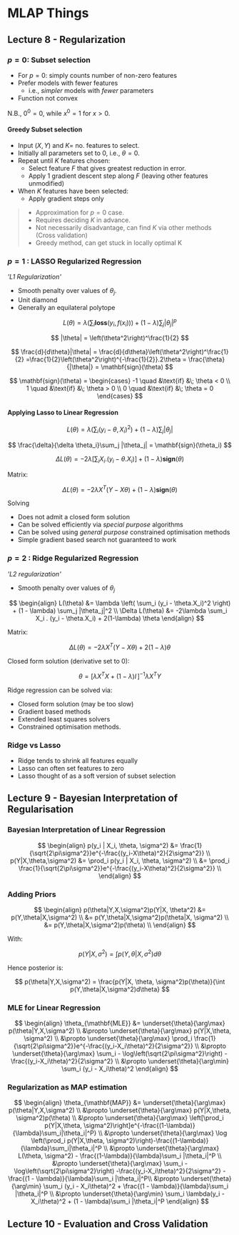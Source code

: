 # MLAP Things

## Lecture 8 - Regularization

### $p=0$: Subset selection

* For $p=0$: simply counts number of non-zero features
* Prefer models with fewer features
    * i.e., _simpler_ models with _fewer_ parameters
* Function not convex

N.B., $0^0 = 0$, while $x^0 = 1$ for $x > 0$.

#### Greedy Subset selection

* Input $(X,Y)$ and $K =$ no. features to select.
* Initially all parameters set to $0$, i.e., $\theta = 0$.
* Repeat until $K$ features chosen:
    * Select feature $F$ that gives greatest reduction in error.
    * Apply 1 gradient descent step along $F$ (leaving other features unmodified)
* When $K$ features have been selected:
    * Apply gradient steps only


> * Approximation for $p=0$ case.
> * Requires deciding $K$ in advance.
> * Not necessarily disadvantage, can find $K$ via other methods (Cross validation)
> * Greedy method, can get stuck in locally optimal K

### $p=1$ : LASSO Regularized Regression

_'L1 Regularization'_

* Smooth penalty over values of $\theta_j$.
* Unit diamond
* Generally an equilateral polytope

$$
L(\theta) = \lambda \left(\sum_i \mathbf{loss}(y_i, f(x_i))\right) + (1 - \lambda)\sum_j |\theta_j |^p
$$

$$
|\theta| = \left(\theta^2\right)^\frac{1}{2}
$$

$$
\frac{d}{d\theta}|\theta| = \frac{d}{d\theta}\left(\theta^2\right)^\frac{1}{2} =\frac{1}{2}\left(\theta^2\right)^{-\frac{1}{2}}.2\theta = \frac{\theta}{|\theta|} = \mathbf{sign}(\theta)
$$

$$
\mathbf{sign}(\theta) =
    \begin{cases}
        -1 \quad &\text{if} &\; \theta < 0 \\
        1 \quad &\text{if} &\; \theta > 0 \\
        0 \quad &\text{if} &\; \theta = 0
    \end{cases}
$$

#### Applying Lasso to Linear Regression

$$
L(\theta) = \lambda \left(\sum_i (y_i - \theta, X_i)^2\right) + (1 - \lambda)\sum_j |\theta_j |
$$

$$
\frac{\delta}{\delta \theta_i}\sum_j |\theta_j| = \mathbf{sign}(\theta_i)
$$

$$
\Delta L(\theta) = -2 \lambda\left[\sum_i X_i . (y_i - \theta.X_i)\right] + (1 - \lambda)\mathbf{sign}(\theta)
$$

Matrix:

$$
\Delta L(\theta) = -2 \lambda X^T (Y - X\theta) + (1 - \lambda)\mathbf{sign}(\theta)
$$

Solving
* Does not admit a closed form solution
* Can be solved efficiently via _special purpose_ algorithms
* Can be solved using _general purpose_ constrained optimisation methods
* Simple gradient based search not guaranteed to work

### $p=2$ : Ridge Regularized Regression

_'L2 regularization'_

* Smooth penalty over values of $\theta_j$

$$
\begin{align}
    L(\theta) &= \lambda \left( \sum_i (y_i - \theta.X_i)^2 \right) + (1 - \lambda) \sum_j |\theta_j|^2 \\
    \Delta L(\theta) &= -2\lambda \sum_i X_i . (y_i - \theta.X_i) + 2(1-\lambda) \theta
\end{align}
$$

Matrix:

$$
\Delta L(\theta) = -2 \lambda X^T (Y - X\theta) + 2(1-\lambda)\theta
$$

Closed form solution (derivative set to $0$):

$$
\theta = [\lambda X^T X + (1 - \lambda)I\,]^{-1} \lambda X^T Y
$$

Ridge regression can be solved via:
* Closed form solution (may be too slow)
* Gradient based methods
* Extended least squares solvers
* Constrained optimisation methods.

### Ridge vs Lasso

* Ridge tends to shrink all features equally
* Lasso can often set features to zero
* Lasso thought of as a soft version of subset selection

## Lecture 9 - Bayesian Interpretation of Regularisation

### Bayesian Interpretation of Linear Regression

$$
\begin{align}
    p(y_i | X_i, \theta, \sigma^2) &= \frac{1}{\sqrt{2\pi\sigma^2}}e^{-\frac{(y_i-X\theta)^2}{2\sigma^2}} \\
    p(Y|X,\theta,\sigma^2) &= \prod_i p(y_i | X_i, \theta, \sigma^2) \\
    &= \prod_i \frac{1}{\sqrt{2\pi\sigma^2}}e^{-\frac{(y_i-X\theta)^2}{2\sigma^2}} \\
\end{align}
$$

### Adding Priors

$$
\begin{align}
    p(\theta|Y,X,\sigma^2)p(Y|X, \theta^2) &= p(Y,\theta|X,\sigma^2) \\
    &= p(Y,\theta|X,\sigma^2)p(\theta|X, \sigma^2) \\
    &= p(Y,\theta|X,\sigma^2)p(\theta) \\
\end{align}
$$

With:

$$
p(Y|X,\sigma^2) = \int p(Y,\theta|X,\sigma^2)d\theta
$$

Hence posterior is:

$$
p(\theta|Y,X,\sigma^2) = \frac{p(Y|X, \theta, \sigma^2)p(\theta)}{\int p(Y,\theta|X,\sigma^2)d\theta}
$$


### MLE for Linear Regression

$$
\begin{align}
    \theta_{\mathbf{MLE}} &= \underset{\theta}{\arg\max} p(\theta|Y,X,\sigma^2) \\
    &\propto \underset{\theta}{\arg\max} p(Y|X,\theta, \sigma^2) \\
    &\propto \underset{\theta}{\arg\max} \prod_i \frac{1}{\sqrt{2\pi\sigma^2}}e^{-\frac{(y_i-X_i\theta)^2}{2\sigma^2}} \\
    &\propto \underset{\theta}{\arg\max} \sum_i - \log\left(\sqrt{2\pi\sigma^2}\right) -\frac{(y_i-X_i\theta)^2}{2\sigma^2} \\
    &\propto \underset{\theta}{\arg\min} \sum_i (y_i - X_i\theta)^2
\end{align}
$$

### Regularization as MAP estimation

$$
\begin{align}
    \theta_{\mathbf{MAP}} &= \underset{\theta}{\arg\max} p(\theta|Y,X,\sigma^2) \\
    &\propto \underset{\theta}{\arg\max} p(Y|X,\theta, \sigma^2)p(\theta) \\
    &\propto \underset{\theta}{\arg\max} \left[\prod_i p(Y|X,\theta, \sigma^2)\right]e^{-\frac{(1-\lambda)}{\lambda}\sum_i|\theta_i|^P} \\
    &\propto \underset{\theta}{\arg\max} \log \left(\prod_i p(Y|X,\theta, \sigma^2)\right)-\frac{(1-\lambda)}{\lambda}\sum_i|\theta_i|^P \\
    &\propto \underset{\theta}{\arg\max} L(\theta, \sigma^2) - \frac{(1-\lambda)}{\lambda}\sum_i |\theta_i|^P \\
    &\propto \underset{\theta}{\arg\max} \sum_i - \log\left(\sqrt{2\pi\sigma^2}\right) -\frac{(y_i-X_i\theta)^2}{2\sigma^2} - \frac{(1 - \lambda)}{\lambda}\sum_i |\theta_i|^P\\
    &\propto \underset{\theta}{\arg\min} \sum_i (y_i - X_i\theta)^2 + \frac{(1 - \lambda)}{\lambda}\sum_i |\theta_i|^P \\
    &\propto \underset{\theta}{\arg\min} \sum_i \lambda(y_i - X_i\theta)^2 + (1 - \lambda)\sum_i |\theta_i|^P
\end{align}
$$

## Lecture 10 - Evaluation and Cross Validation
